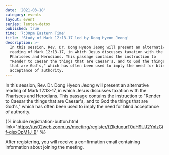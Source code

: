 ```yaml
---
date: '2021-03-18'
category: events
layout: event
series: lenten-detox
published: true
time: '7:30pm Eastern Time'
title: 'Study of Mark 12:13-17 led by Dong Hyeon Jeong'
description: >-
  In this session, Rev. Dr. Dong Hyeon Jeong will present an alternative
  reading of Mark 12:13-17, in which Jesus discusses taxation with the
  Pharisees and Herodians. This passage contains the instruction to
  "Render to Caesar the things that are Caesar's, and to God the things
  that are God's," which has often been used to imply the need for blind
  acceptance of authority.
---
```


In this session, Rev. Dr. Dong Hyeon Jeong will present an alternative
reading of Mark 12:13-17, in which Jesus discusses taxation with the
Pharisees and Herodians. This passage contains the instruction to
"Render to Caesar the things that are Caesar's, and to God the things
that are God's," which has often been used to imply the need for blind
acceptance of authority.

{% include registration-button.html link="https://us02web.zoom.us/meeting/register/tZIkduqurT0uH9UJ2YnlzGif-qlsxOpM1J_B" %}

After registering, you will receive a confirmation email containing
information about joining the meeting.
